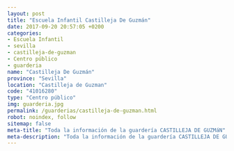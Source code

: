 ```yaml
---
layout: post
title: "Escuela Infantil Castilleja De Guzmán"
date: 2017-09-20 20:57:05 +0200
categories:
- Escuela Infantil
- sevilla
- castilleja-de-guzman
- Centro público
- guarderia
name: "Castilleja De Guzmán"
province: "Sevilla"
location: "Castilleja de Guzman"
code: "41016280"
type: "Centro público"
img: guarderia.jpg
permalink: /guarderias/castilleja-de-guzman.html
robot: noindex, follow
sitemap: false
meta-title: "Toda la información de la guardería CASTILLEJA DE GUZMáN"
meta-description: "Toda la información de la guardería CASTILLEJA DE GUZMáN"
---
```

